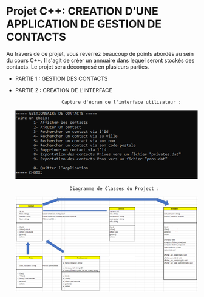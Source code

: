 # Projet C++: CREATION D’UNE APPLICATION DE GESTION DE CONTACTS


Au travers de ce projet, vous reverrez beaucoup de points abordés au sein du cours C++. Il s'agit de créer un annuaire dans lequel seront stockés des contacts.
Le projet sera décomposé en plusieurs parties.
- PARTIE 1 : GESTION DES CONTACTS
- PARTIE 2 : CREATION DE L'INTERFACE


                       Capture d'écran de l'interface utilisateur : 
   
   ![](https://github.com/Mohamed-Ahmed-Khaireh/Algorithms-C-/blob/master/Capture%20d%E2%80%99%C3%A9cran%20(84).png)
   
   
                          Diagramme de Classes du Project :


   ![](https://github.com/Mohamed-Ahmed-Khaireh/Algorithms-C-/blob/master/Capture%20d%E2%80%99%C3%A9cran%20(86).png)
